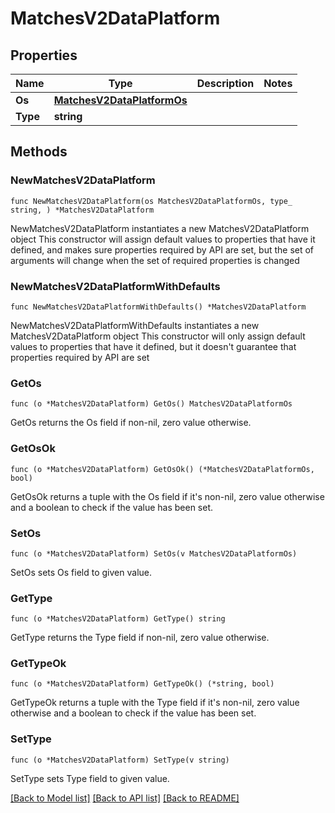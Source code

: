 # MatchesV2DataPlatform

## Properties

Name | Type | Description | Notes
------------ | ------------- | ------------- | -------------
**Os** | [**MatchesV2DataPlatformOs**](MatchesV2DataPlatformOs.md) |  | 
**Type** | **string** |  | 

## Methods

### NewMatchesV2DataPlatform

`func NewMatchesV2DataPlatform(os MatchesV2DataPlatformOs, type_ string, ) *MatchesV2DataPlatform`

NewMatchesV2DataPlatform instantiates a new MatchesV2DataPlatform object
This constructor will assign default values to properties that have it defined,
and makes sure properties required by API are set, but the set of arguments
will change when the set of required properties is changed

### NewMatchesV2DataPlatformWithDefaults

`func NewMatchesV2DataPlatformWithDefaults() *MatchesV2DataPlatform`

NewMatchesV2DataPlatformWithDefaults instantiates a new MatchesV2DataPlatform object
This constructor will only assign default values to properties that have it defined,
but it doesn't guarantee that properties required by API are set

### GetOs

`func (o *MatchesV2DataPlatform) GetOs() MatchesV2DataPlatformOs`

GetOs returns the Os field if non-nil, zero value otherwise.

### GetOsOk

`func (o *MatchesV2DataPlatform) GetOsOk() (*MatchesV2DataPlatformOs, bool)`

GetOsOk returns a tuple with the Os field if it's non-nil, zero value otherwise
and a boolean to check if the value has been set.

### SetOs

`func (o *MatchesV2DataPlatform) SetOs(v MatchesV2DataPlatformOs)`

SetOs sets Os field to given value.


### GetType

`func (o *MatchesV2DataPlatform) GetType() string`

GetType returns the Type field if non-nil, zero value otherwise.

### GetTypeOk

`func (o *MatchesV2DataPlatform) GetTypeOk() (*string, bool)`

GetTypeOk returns a tuple with the Type field if it's non-nil, zero value otherwise
and a boolean to check if the value has been set.

### SetType

`func (o *MatchesV2DataPlatform) SetType(v string)`

SetType sets Type field to given value.



[[Back to Model list]](../README.md#documentation-for-models) [[Back to API list]](../README.md#documentation-for-api-endpoints) [[Back to README]](../README.md)


